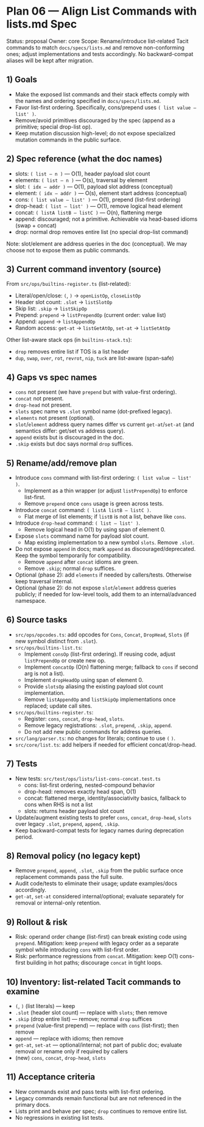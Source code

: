 # Plan 06 — Align List Commands with lists.md Spec

Status: proposal
Owner: core
Scope: Rename/introduce list-related Tacit commands to match `docs/specs/lists.md` and remove non-conforming ones; adjust implementations and tests accordingly. No backward-compat aliases will be kept after migration.

## 1) Goals
- Make the exposed list commands and their stack effects comply with the names and ordering specified in `docs/specs/lists.md`.
- Favor list-first ordering. Specifically, cons/prepend uses `( list value — list' )`.
- Remove/avoid primitives discouraged by the spec (append as a primitive; special drop-list op).
- Keep mutation discussion high-level; do not expose specialized mutation commands in the public surface.

## 2) Spec reference (what the doc names)
- slots: `( list — n )` — O(1), header payload slot count
- elements: `( list — n )` — O(s), traversal by element
- slot: `( idx — addr )` — O(1), payload slot address (conceptual)
- element: `( idx — addr )` — O(s), element start address (conceptual)
- cons: `( list value — list' )` — O(1), prepend (list-first ordering)
- drop-head: `( list — list' )` — O(1), remove logical head element
- concat: `( listA listB — listC )` — O(n), flattening merge
- append: discouraged; not a primitive. Achievable via head-based idioms (swap + concat)
- drop: normal drop removes entire list (no special drop-list command)

Note: slot/element are address queries in the doc (conceptual). We may choose not to expose them as public commands.

## 3) Current command inventory (source)
From `src/ops/builtins-register.ts` (list-related):
- Literal/open/close: `(`, `)` → `openListOp`, `closeListOp`
- Header slot count: `.slot` → `listSlotOp`
- Skip list: `.skip` → `listSkipOp`
- Prepend: `prepend` → `listPrependOp` (current order: value list)
- Append: `append` → `listAppendOp`
- Random access: `get-at` → `listGetAtOp`, `set-at` → `listSetAtOp`

Other list-aware stack ops (in `builtins-stack.ts`):
- `drop` removes entire list if TOS is a list header
- `dup`, `swap`, `over`, `rot`, `revrot`, `nip`, `tuck` are list-aware (span-safe)

## 4) Gaps vs spec names
- `cons` not present (we have `prepend` but with value-first ordering).
- `concat` not present.
- `drop-head` not present.
- `slots` spec name vs `.slot` symbol name (dot-prefixed legacy).
- `elements` not present (optional).
- `slot`/`element` address query names differ vs current `get-at`/`set-at` (and semantics differ: get/set vs address query).
- `append` exists but is discouraged in the doc.
- `.skip` exists but doc says normal `drop` suffices.

## 5) Rename/add/remove plan
- Introduce `cons` command with list-first ordering: `( list value — list' )`.
  - Implement as a thin wrapper (or adjust `listPrependOp`) to enforce list-first.
  - Remove `prepend` once `cons` usage is green across tests.
- Introduce `concat` command: `( listA listB — listC )`.
  - Flat merge of list elements; if `listB` is not a list, behave like `cons`.
- Introduce `drop-head` command: `( list — list' )`.
  - Remove logical head in O(1) by using span of element 0.
- Expose `slots` command name for payload slot count.
  - Map existing implementation to a new symbol `slots`. Remove `.slot`.
- Do not expose `append` in docs; mark `append` as discouraged/deprecated. Keep the symbol temporarily for compatibility.
  - Remove `append` after `concat` idioms are green.
  - Remove `.skip`; normal `drop` suffices.
- Optional (phase 2): add `elements` if needed by callers/tests. Otherwise keep traversal internal.
- Optional (phase 2): do not expose `slot`/`element` address queries publicly; if needed for low-level tools, add them to an internal/advanced namespace.

## 6) Source tasks
- `src/ops/opcodes.ts`: add opcodes for `Cons`, `Concat`, `DropHead`, `Slots` (if new symbol distinct from `.slot`).
- `src/ops/builtins-list.ts`:
  - Implement `consOp` (list-first ordering). If reusing code, adjust `listPrependOp` or create new op.
  - Implement `concatOp` (O(n) flattening merge; fallback to `cons` if second arg is not a list).
  - Implement `dropHeadOp` using span of element 0.
  - Provide `slotsOp` aliasing the existing payload slot count implementation.
  - Remove `listAppendOp` and `listSkipOp` implementations once replaced; update call sites.
- `src/ops/builtins-register.ts`:
  - Register: `cons`, `concat`, `drop-head`, `slots`.
  - Remove legacy registrations: `.slot`, `prepend`, `.skip`, `append`.
  - Do not add new public commands for address queries.
- `src/lang/parser.ts`: no changes for literals; continue to use `(` `)`.
- `src/core/list.ts`: add helpers if needed for efficient concat/drop-head.

## 7) Tests
- New tests: `src/test/ops/lists/list-cons-concat.test.ts`
  - cons: list-first ordering, nested-compound behavior
  - drop-head: removes exactly head span, O(1)
  - concat: flattened merge, identity/associativity basics, fallback to cons when RHS is not a list
  - slots: returns header payload slot count
- Update/augment existing tests to prefer `cons`, `concat`, `drop-head`, `slots` over legacy `.slot`, `prepend`, `append`, `.skip`.
- Keep backward-compat tests for legacy names during deprecation period.

## 8) Removal policy (no legacy kept)
- Remove `prepend`, `append`, `.slot`, `.skip` from the public surface once replacement commands pass the full suite.
- Audit code/tests to eliminate their usage; update examples/docs accordingly.
- `get-at`, `set-at` considered internal/optional; evaluate separately for removal or internal-only retention.

## 9) Rollout & risk
- Risk: operand order change (list-first) can break existing code using `prepend`. Mitigation: keep `prepend` with legacy order as a separate symbol while introducing `cons` with list-first order.
- Risk: performance regressions from `concat`. Mitigation: keep O(1) cons-first building in hot paths; discourage `concat` in tight loops.

## 10) Inventory: list-related Tacit commands to examine
- `(`, `)` (list literals) — keep
- `.slot` (header slot count) — replace with `slots`; then remove
- `.skip` (drop entire list) — remove; normal `drop` suffices
- `prepend` (value-first prepend) — replace with `cons` (list-first); then remove
- `append` — replace with idioms; then remove
- `get-at`, `set-at` — optional/internal; not part of public doc; evaluate removal or rename only if required by callers
- (new) `cons`, `concat`, `drop-head`, `slots`

## 11) Acceptance criteria
- New commands exist and pass tests with list-first ordering.
- Legacy commands remain functional but are not referenced in the primary docs.
- Lists print and behave per spec; `drop` continues to remove entire list.
- No regressions in existing list tests.
